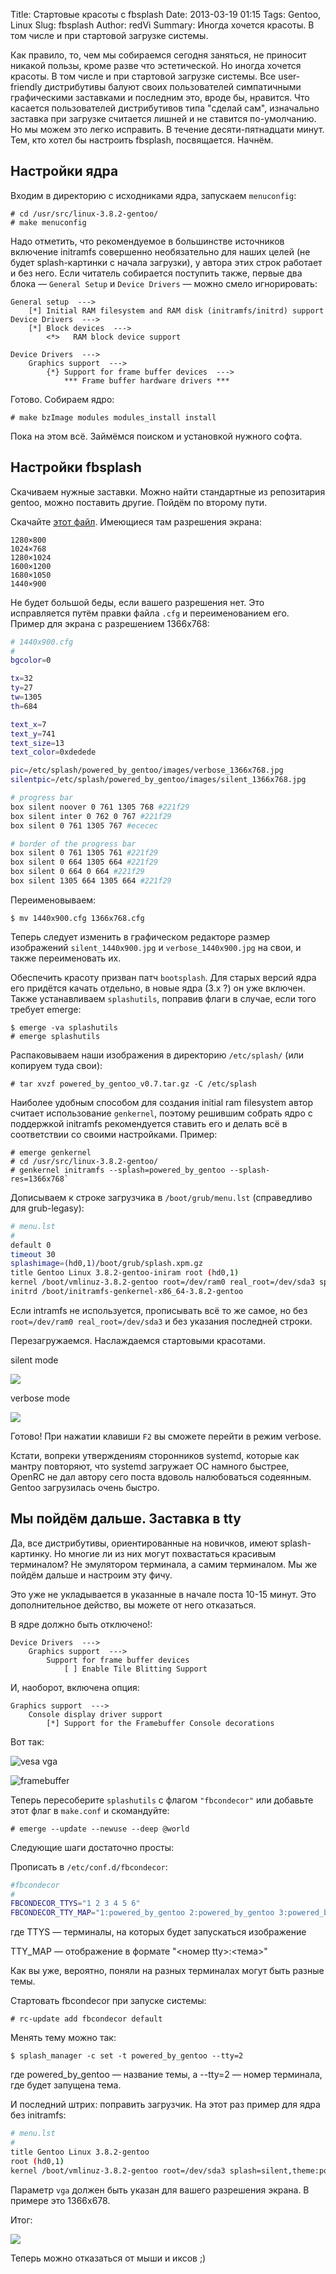 Title: Стартовые красоты с fbsplash
Date: 2013-03-19 01:15
Tags: Gentoo, Linux
Slug: fbsplash
Author: redVi
Summary: Иногда хочется красоты. В том числе и при стартовой загрузке системы.

Как правило, то, чем мы собираемся сегодня заняться, не приносит никакой пользы, кроме разве что эстетической. Но иногда хочется красоты. В том числе и при стартовой загрузке системы. Все user-friendly дистрибутивы балуют своих пользователей симпатичными графическими заставками и последним это, вроде бы, нравится. Что касается пользователей дистрибутивов типа "сделай сам", изначально заставка при загрузке считается лишней и не ставится по-умолчанию. Но мы можем это легко исправить. В течение десяти-пятнадцати минут. Тем, кто хотел бы настроить fbsplash, посвящается. Начнём.


## Настройки ядра

Входим в директорию с исходниками ядра, запускаем `menuconfig`:

```console
# cd /usr/src/linux-3.8.2-gentoo/
# make menuconfig
```

Надо отметить, что рекомендуемое в большинстве источников включение initramfs совершенно необязательно для наших целей (не будет splash-картинки с начала загрузки), у автора этих строк работает и без него. Если читатель собирается поступить также, первые два блока — `General Setup` и `Device Drivers` — можно смело игнорировать:

```
General setup  --->
    [*] Initial RAM filesystem and RAM disk (initramfs/initrd) support
Device Drivers  --->
    [*] Block devices  --->
        <*>   RAM block device support

Device Drivers  --->
    Graphics support  --->
        {*} Support for frame buffer devices  --->
            *** Frame buffer hardware drivers ***
```

Готово. Собираем ядро:

```console
# make bzImage modules modules_install install
```

Пока на этом всё. Займёмся поиском и установкой нужного софта.

## Настройки fbsplash

Скачиваем нужные заставки. Можно найти стандартные из репозитария gentoo, можно поставить другие. Пойдём по второму пути.

Скачайте [этот файл](http://www.mediafire.com/?0ga699ppbi41a2w). Имеющиеся там разрешения экрана:

```
1280×800
1024×768
1280×1024
1600×1200
1680×1050
1440×900
```

Не будет большой беды, если вашего разрешения нет. Это исправляется путём правки файла `.cfg` и переименованием его. Пример для экрана с разрешением 1366x768:

```sh
# 1440x900.cfg
#
bgcolor=0

tx=32
ty=27
tw=1305
th=684

text_x=7
text_y=741
text_size=13
text_color=0xdedede

pic=/etc/splash/powered_by_gentoo/images/verbose_1366x768.jpg
silentpic=/etc/splash/powered_by_gentoo/images/silent_1366x768.jpg

# progress bar
box silent noover 0 761 1305 768 #221f29
box silent inter 0 762 0 767 #221f29
box silent 0 761 1305 767 #ececec

# border of the progress bar
box silent 0 761 1305 761 #221f29
box silent 0 664 1305 664 #221f29
box silent 0 664 0 664 #221f29
box silent 1305 664 1305 664 #221f29
```

Переименовываем:

```console
$ mv 1440x900.cfg 1366x768.cfg
```

Теперь следует изменить в графическом редакторе размер изображений `silent_1440x900.jpg` и `verbose_1440x900.jpg` на свои, и также переименовать их.

Обеспечить красоту призван патч `bootsplash`. Для старых версий ядра его придётся качать отдельно, в новые ядра (3.x ?) он уже включен. Также устанавливаем `splashutils`, поправив флаги в случае, если того требует emerge:

```console
$ emerge -va splashutils
# emerge splashutils
```

Распаковываем наши изображения в директорию `/etc/splash/` (или копируем туда свои):

```console
# tar xvzf powered_by_gentoo_v0.7.tar.gz -C /etc/splash
```

Наиболее удобным способом для создания initial ram filesystem автор считает использование `genkernel`, поэтому решившим собрать ядро с поддержкой initramfs рекомендуется ставить его и делать всё в соответствии со своими настройками. Пример:

```console
# emerge genkernel
# cd /usr/src/linux-3.8.2-gentoo/
# genkernel initramfs --splash=powered_by_gentoo --splash-res=1366x768`
```

Дописываем к строке загрузчика в `/boot/grub/menu.lst` (справедливо для grub-legasy):

```sh
# menu.lst
#
default 0
timeout 30
splashimage=(hd0,1)/boot/grub/splash.xpm.gz
title Gentoo Linux 3.8.2-gentoo-iniram root (hd0,1)
kernel /boot/vmlinuz-3.8.2-gentoo root=/dev/ram0 real_root=/dev/sda3 splash=silent,theme:powered_by_gentoo console=tty1
initrd /boot/initramfs-genkernel-x86_64-3.8.2-gentoo
```

Если intramfs не используется, прописывать всё то же самое, но без `root=/dev/ram0 real_root=/dev/sda3` и без указания последней строки.

Перезагружаемся. Наслаждаемся стартовыми красотами.

silent mode

<a href="http://farm8.staticflickr.com/7306/9471969732_82bb37ff71_b.jpg" data-lighter><img src="http://farm8.staticflickr.com/7306/9471969732_82bb37ff71_b.jpg"/></a>

verbose mode

<a href="http://farm8.staticflickr.com/7404/9471972456_d222a8664a_b.jpg" data-lighter><img src="http://farm8.staticflickr.com/7404/9471972456_d222a8664a_b.jpg"/></a>

Готово! При нажатии клавиши `F2` вы сможете перейти в режим verbose.

Кстати, вопреки утверждениям сторонников systemd, которые как мантру повторяют, что systemd загружает ОС намного быстрее, OpenRC не дал автору сего поста вдоволь налюбоваться содеянным. Gentoo загрузилась очень быстро.


## Мы пойдём дальше. Заставка в tty

Да, все дистрибутивы, ориентированные на новичков, имеют splash-картинку. Но многие ли из них могут похвастаться красивым терминалом? Не эмулятором терминала, а самим терминалом. Мы же пойдём дальше и настроим эту фичу.

Это уже не укладывается в указанные в начале поста 10-15 минут. Это дополнительное действо, вы можете от него отказаться.

В ядре должно быть отключено!:

```
Device Drivers  --->
    Graphics support  --->
        Support for frame buffer devices
            [ ] Enable Tile Blitting Support

```

И, наоборот, включена опция:

```
Graphics support  --->
    Console display driver support
        [*] Support for the Framebuffer Console decorations
```

Вот так:

![vesa vga](http://3.bp.blogspot.com/-s5UNcGr8xN0/UTxQ6gfVMyI/AAAAAAAAEIg/J8IcLRA97SA/s1600/vesa_vga.png "veas vga")

![framebuffer](http://1.bp.blogspot.com/-Mmk4lxBv8EY/UTxQ6idVgjI/AAAAAAAAEIc/Pb99N4E4Alg/s1600/framebuffer.png "framebuffer")


Теперь пересоберите `splashutils` с флагом `"fbcondecor"` или добавьте этот флаг в `make.conf` и скомандуйте:

```console
# emerge --update --newuse --deep @world
```

Следующие шаги достаточно просты:

Прописать в `/etc/conf.d/fbcondecor`:

```sh
#fbcondecor
#
FBCONDECOR_TTYS="1 2 3 4 5 6"
FBCONDECOR_TTY_MAP="1:powered_by_gentoo 2:powered_by_gentoo 3:powered_by_gentoo 4:powered_by_gentoo 5:powered_by_gentoo 6:powered_by_gentoo"
```

где TTYS — терминалы, на которых будет запускаться изображение

TTY_MAP — отображение в формате "<номер tty>:<тема>"

Как вы уже, вероятно, поняли на разных терминалах могут быть разные темы.

Стартовать fbcondecor при запуске системы:

```console
# rc-update add fbcondecor default
```

Менять тему можно так:

```console
$ splash_manager -c set -t powered_by_gentoo --tty=2
```

где powered_by_gentoo — название темы, а --tty=2 — номер терминала, где будет запущена тема.

И последний штрих: поправить загрузчик. На этот раз пример для ядра без initramfs:

```sh
# menu.lst
#
title Gentoo Linux 3.8.2-gentoo
root (hd0,1)
kernel /boot/vmlinuz-3.8.2-gentoo root=/dev/sda3 splash=silent,theme:powered_by_gentoo console=tty1 video=vesafb:ywrap,mtrr:3 vga=0x0362
```

Параметр `vga` должен быть указан для вашего разрешения экрана. В примере это 1366x678.

Итог:

<a href="http://3.bp.blogspot.com/-D25-Isilvu4/UUCA5DsIhmI/AAAAAAAAEJU/4xAgMc_Hqks/s1600/powered_by_gentoo.jpg" data-lighter><img src="http://3.bp.blogspot.com/-D25-Isilvu4/UUCA5DsIhmI/AAAAAAAAEJU/4xAgMc_Hqks/s1600/powered_by_gentoo.jpg"/></a>

Теперь можно отказаться от мыши и иксов ;)
